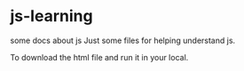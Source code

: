 # js-learning
some docs about js
Just some files for helping understand js.

To download the html file and run it in your local.
